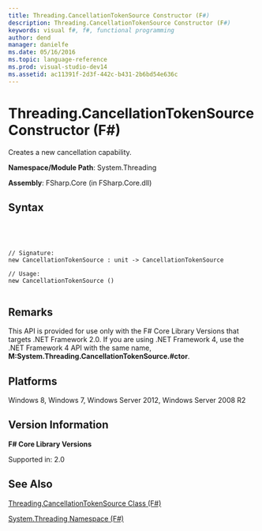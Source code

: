 ```yaml
---
title: Threading.CancellationTokenSource Constructor (F#)
description: Threading.CancellationTokenSource Constructor (F#)
keywords: visual f#, f#, functional programming
author: dend
manager: danielfe
ms.date: 05/16/2016
ms.topic: language-reference
ms.prod: visual-studio-dev14
ms.assetid: ac11391f-2d3f-442c-b431-2b6bd54e636c 
---
```


# Threading.CancellationTokenSource Constructor (F#)

Creates a new cancellation capability.

**Namespace/Module Path**: System.Threading

**Assembly**: FSharp.Core (in FSharp.Core.dll)


## Syntax



```




// Signature:
new CancellationTokenSource : unit -> CancellationTokenSource

// Usage:
new CancellationTokenSource ()


```





## Remarks
This API is provided for use only with the F# Core Library Versions that targets .NET Framework 2.0. If you are using .NET Framework 4, use the .NET Framework 4 API with the same name, **M:System.Threading.CancellationTokenSource.#ctor**.


## Platforms
Windows 8, Windows 7, Windows Server 2012, Windows Server 2008 R2


## Version Information
**F# Core Library Versions**

Supported in: 2.0




## See Also
[Threading.CancellationTokenSource Class &#40;F&#35;&#41;](Threading.CancellationTokenSource-Class-%5BFSharp%5D.md)

[System.Threading Namespace &#40;F&#35;&#41;](System.Threading-Namespace-%5BFSharp%5D.md)

